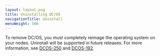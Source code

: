 ```yaml
---
layout: layout.pug
title: Uninstalling DC/OS
navigationTitle: Uninstall
menuWeight: 500
---
```


To remove DC/OS, you must completely reimage the operating system on your nodes. Uninstall will be supported in future releases. For more information, see [DCOS-250](https://dcosjira.atlassian.net/browse/DCOS-250) and [DCOS-192](https://dcosjira.atlassian.net/browse/DCOS-192).